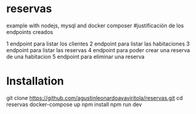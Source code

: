 # reservas
example with nodejs, mysql and docker composer
#justificación de los endpoints creados

1 endpoint para listar los clientes
2 endpoint para listar las habitaciones
3 endpoint para listar las reservas
4 endpoint para poder crear una reserva de una habitacion
5 endpoint para eliminar una reserva

# Installation
git clone https://github.com/agustinleonardoayaviritola/reservas.git
cd reservas
docker-compose up
npm install
npm run dev